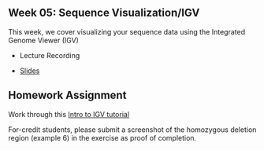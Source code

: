 ## Week 05: Sequence Visualization/IGV

This week, we cover visualizing your sequence data using the Integrated Genome Viewer (IGV)

- Lecture Recording

- [Slides](week_05_sequence_data_visualization.pdf)

## Homework Assignment

Work through this [Intro to IGV tutorial](https://pmbio.org/module-03-align/0003/03/01/IntroToIGV/)

For-credit students, please submit a screenshot of the homozygous deletion region (example 6) in the exercise as proof of completion.
